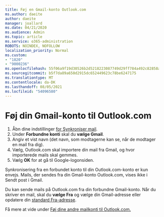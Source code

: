 ```yaml
---
title: Føj en Gmail-konto Outlook.com
ms.author: daeite
author: daeite
manager: joallard
ms.date: 04/21/2020
ms.audience: Admin
ms.topic: article
ms.service: o365-administration
ROBOTS: NOINDEX, NOFOLLOW
localization_priority: Normal
ms.custom:
- "1820"
- "9000236"
ms.openlocfilehash: 55f06a9f19d30526b2d5218223087749d29ff784a492c82858aaeacbd6166391
ms.sourcegitcommit: b5f7da89a650d2915dc652449623c78be6247175
ms.translationtype: MT
ms.contentlocale: da-DK
ms.lasthandoff: 08/05/2021
ms.locfileid: "54096580"
---
```

# <a name="add-your-gmail-account-to-outlookcom"></a>Føj din Gmail-konto til Outlook.com

1. Åbn dine indstillinger [for Synkroniser mail](https://go.microsoft.com/fwlink/?linkid=875264).
2. Under **Forbundne konti** skal du **vælge Gmail**.
3. Angiv et vist navn (det navn, som modtagerne kan se, når de modtager en mail fra dig).
4. Vælg, Outlook.com skal importere din mail fra Gmail, og hvor importerede mails skal gemmes.
5. Vælg **OK** for at gå til Google-logonsiden.

Synkronisering fra en forbundet konto til din Outlook.com-konto er kun envejs. Mails, der sendes fra din Gmail-konto Outlook.com, vises ikke i Sendt post i Gmail.

Du kan sende mails på Outlook.com fra din forbundne Gmail-konto. Når du skriver en mail, skal du **vælge Fra** og vælge din Gmail-adresse eller opdatere din [standard Fra-adresse](https://go.microsoft.com/fwlink/?linkid=875264).

Få mere at vide under [Føj dine andre mailkonti til Outlook.com.](https://support.office.com/article/c5224df4-5885-4e79-91ba-523aa743f0ba?wt.mc_id=Office_Outlook_com_Alchemy)